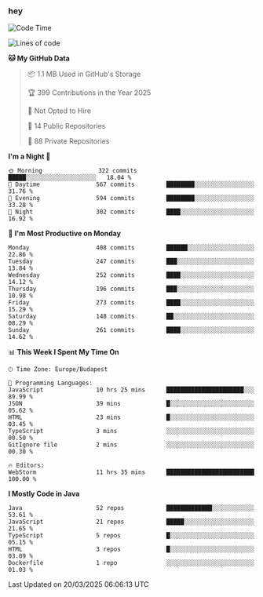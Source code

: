 ### hey

<!--START_SECTION:waka-->
![Code Time](http://img.shields.io/badge/Code%20Time-1%2C137%20hrs%2052%20mins-blue)

![Lines of code](https://img.shields.io/badge/From%20Hello%20World%20I%27ve%20Written-2.6%20million%20lines%20of%20code-blue)

**🐱 My GitHub Data** 

> 📦 1.1 MB Used in GitHub's Storage 
 > 
> 🏆 399 Contributions in the Year 2025
 > 
> 🚫 Not Opted to Hire
 > 
> 📜 14 Public Repositories 
 > 
> 🔑 88 Private Repositories 
 > 
**I'm a Night 🦉** 

```text
🌞 Morning                322 commits         █████░░░░░░░░░░░░░░░░░░░░   18.04 % 
🌆 Daytime                567 commits         ████████░░░░░░░░░░░░░░░░░   31.76 % 
🌃 Evening                594 commits         ████████░░░░░░░░░░░░░░░░░   33.28 % 
🌙 Night                  302 commits         ████░░░░░░░░░░░░░░░░░░░░░   16.92 % 
```
📅 **I'm Most Productive on Monday** 

```text
Monday                   408 commits         ██████░░░░░░░░░░░░░░░░░░░   22.86 % 
Tuesday                  247 commits         ███░░░░░░░░░░░░░░░░░░░░░░   13.84 % 
Wednesday                252 commits         ████░░░░░░░░░░░░░░░░░░░░░   14.12 % 
Thursday                 196 commits         ███░░░░░░░░░░░░░░░░░░░░░░   10.98 % 
Friday                   273 commits         ████░░░░░░░░░░░░░░░░░░░░░   15.29 % 
Saturday                 148 commits         ██░░░░░░░░░░░░░░░░░░░░░░░   08.29 % 
Sunday                   261 commits         ████░░░░░░░░░░░░░░░░░░░░░   14.62 % 
```


📊 **This Week I Spent My Time On** 

```text
🕑︎ Time Zone: Europe/Budapest

💬 Programming Languages: 
JavaScript               10 hrs 25 mins      ██████████████████████░░░   89.99 % 
JSON                     39 mins             █░░░░░░░░░░░░░░░░░░░░░░░░   05.62 % 
HTML                     23 mins             █░░░░░░░░░░░░░░░░░░░░░░░░   03.45 % 
TypeScript               3 mins              ░░░░░░░░░░░░░░░░░░░░░░░░░   00.50 % 
GitIgnore file           2 mins              ░░░░░░░░░░░░░░░░░░░░░░░░░   00.30 % 

🔥 Editors: 
WebStorm                 11 hrs 35 mins      █████████████████████████   100.00 % 
```

**I Mostly Code in Java** 

```text
Java                     52 repos            █████████████░░░░░░░░░░░░   53.61 % 
JavaScript               21 repos            █████░░░░░░░░░░░░░░░░░░░░   21.65 % 
TypeScript               5 repos             █░░░░░░░░░░░░░░░░░░░░░░░░   05.15 % 
HTML                     3 repos             █░░░░░░░░░░░░░░░░░░░░░░░░   03.09 % 
Dockerfile               1 repo              ░░░░░░░░░░░░░░░░░░░░░░░░░   01.03 % 
```




 Last Updated on 20/03/2025 06:06:13 UTC
<!--END_SECTION:waka-->
